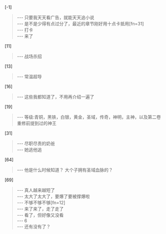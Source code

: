 
[-1] 
>--- 只要我天天看广告，就能天天追小说<br>
>--- 是不是少得有点过分了，最近的章节刚好用十点卡抵用[fn=31]<br>
>--- 打卡<br>
>--- 来了<br>

[11] 
>--- 战场杀招<br>

[13] 
>--- 常温超导<br>

[16] 
>--- 这些我都知道了，不用再介绍一遍了<br>

[19] 
>--- 等级:青铜，黑铁，白银，黄金，圣域，传奇，神明，主神，以及第二卷重修前提到过的神王<br>

[31] 
>--- 尽职尽责的奶爸<br>
>--- 她逃他追<br>

[64] 
>--- 他是什么时候知道？ 大个子拥有圣域血脉的？<br>

[69] 
>--- 真人越来越短了<br>
>--- 太大了太大了，要爆了要被撑爆啦<br>
>--- 不够不够不够[fn=12]<br>
>--- 来了来了，走了走了<br>
>--- 看了，但好像又没看<br>
>--- 6<br>
>--- 还有没有了？<br>
